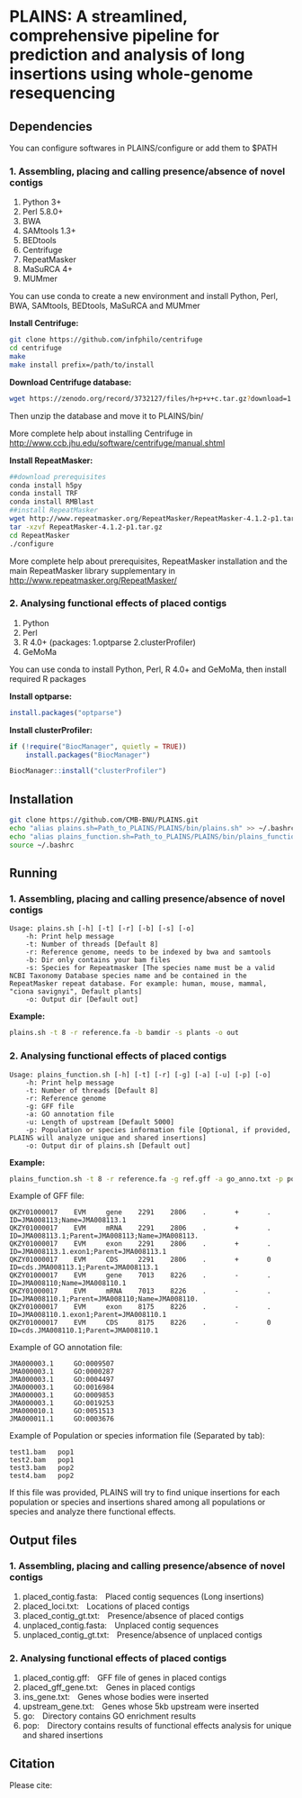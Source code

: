 # PLAINS: A streamlined, comprehensive pipeline for prediction and analysis of long insertions using whole-genome resequencing

## Dependencies
You can configure softwares in PLAINS/configure or add them to $PATH
### 1. Assembling, placing and calling presence/absence of novel contigs
1. Python 3+
2. Perl 5.8.0+
3. BWA
4. SAMtools 1.3+
5. BEDtools
6. Centrifuge
7. RepeatMasker 
8. MaSuRCA 4+
9. MUMmer 

You can use conda to create a new environment and install Python, Perl, BWA, SAMtools, BEDtools, MaSuRCA and MUMmer

**Install Centrifuge:**
```bash
git clone https://github.com/infphilo/centrifuge
cd centrifuge
make
make install prefix=/path/to/install
```
**Download Centrifuge database:**
```bash
wget https://zenodo.org/record/3732127/files/h+p+v+c.tar.gz?download=1
```
Then unzip the database and move it to PLAINS/bin/

More complete help about installing Centrifuge in http://www.ccb.jhu.edu/software/centrifuge/manual.shtml

**Install RepeatMasker:**
```bash
##download prerequisites
conda install h5py
conda install TRF
conda install RMBlast
##install RepeatMasker
wget http://www.repeatmasker.org/RepeatMasker/RepeatMasker-4.1.2-p1.tar.gz
tar -xzvf RepeatMasker-4.1.2-p1.tar.gz
cd RepeatMasker
./configure
```
More complete help about prerequisites, RepeatMasker installation and the main RepeatMasker library supplementary in http://www.repeatmasker.org/RepeatMasker/

### 2. Analysing functional effects of placed contigs
1. Python
2. Perl
3. R 4.0+ (packages: 1.optparse 2.clusterProfiler)
4. GeMoMa

You can use conda to install Python, Perl, R 4.0+ and GeMoMa, then install required R packages

**Install optparse:**
```R
install.packages("optparse")
```
**Install clusterProfiler:**
```R
if (!require("BiocManager", quietly = TRUE))
    install.packages("BiocManager")

BiocManager::install("clusterProfiler")
```
## Installation

```bash
git clone https://github.com/CMB-BNU/PLAINS.git
echo "alias plains.sh=Path_to_PLAINS/PLAINS/bin/plains.sh" >> ~/.bashrc
echo "alias plains_function.sh=Path_to_PLAINS/PLAINS/bin/plains_function.sh" >> ~/.bashrc
source ~/.bashrc
```

## Running
### 1. Assembling, placing and calling presence/absence of novel contigs
	Usage: plains.sh [-h] [-t] [-r] [-b] [-s] [-o]
		-h: Print help message
		-t: Number of threads [Default 8]
		-r: Reference genome, needs to be indexed by bwa and samtools
		-b: Dir only contains your bam files
		-s: Species for Repeatmasker [The species name must be a valid NCBI Taxonomy Database species name and be contained in the RepeatMasker repeat database. For example: human, mouse, mammal, "ciona savignyi", Default plants]
		-o: Output dir [Default out]

**Example:**
```bash
plains.sh -t 8 -r reference.fa -b bamdir -s plants -o out
```
### 2. Analysing functional effects of placed contigs
	Usage: plains_function.sh [-h] [-t] [-r] [-g] [-a] [-u] [-p] [-o]
		-h: Print help message
		-t: Number of threads [Default 8]
		-r: Reference genome
		-g: GFF file
		-a: GO annotation file
		-u: Length of upstream [Default 5000]
		-p: Population or species information file [Optional, if provided, PLAINS will analyze unique and shared insertions]
		-o: Output dir of plains.sh [Default out]

**Example:**
```bash
plains_function.sh -t 8 -r reference.fa -g ref.gff -a go_anno.txt -p pop_info -o out
```
Example of GFF file: 

	QKZY01000017    EVM     gene    2291    2806    .       +       .       ID=JMA008113;Name=JMA008113.1
	QKZY01000017    EVM     mRNA    2291    2806    .       +       .       ID=JMA008113.1;Parent=JMA008113;Name=JMA008113.
	QKZY01000017    EVM     exon    2291    2806    .       +       .       ID=JMA008113.1.exon1;Parent=JMA008113.1
	QKZY01000017    EVM     CDS     2291    2806    .       +       0       ID=cds.JMA008113.1;Parent=JMA008113.1
	QKZY01000017    EVM     gene    7013    8226    .       -       .       ID=JMA008110;Name=JMA008110.1
	QKZY01000017    EVM     mRNA    7013    8226    .       -       .       ID=JMA008110.1;Parent=JMA008110;Name=JMA008110.
	QKZY01000017    EVM     exon    8175    8226    .       -       .       ID=JMA008110.1.exon1;Parent=JMA008110.1
	QKZY01000017    EVM     CDS     8175    8226    .       -       0       ID=cds.JMA008110.1;Parent=JMA008110.1

Example of GO annotation file:

	JMA000003.1     GO:0009507  
	JMA000003.1     GO:0000287  
	JMA000003.1     GO:0004497  
	JMA000003.1     GO:0016984  
	JMA000003.1     GO:0009853  
	JMA000003.1     GO:0019253  
	JMA000010.1     GO:0051513  
	JMA000011.1     GO:0003676  

Example of Population or species information file (Separated by tab):

	test1.bam	pop1
	test2.bam	pop1
	test3.bam	pop2
	test4.bam	pop2

If this file was provided, PLAINS will try to find unique insertions for each population or species and insertions shared among all populations or species and analyze there functional effects.

## Output files
### 1. Assembling, placing and calling presence/absence of novel contigs
1. placed_contig.fasta:&emsp;Placed contig sequences (Long insertions)  
2. placed_loci.txt:&emsp;Locations of placed contigs  
3. placed_contig_gt.txt:&emsp;Presence/absence of placed contigs  
4. unplaced_contig.fasta:&emsp;Unplaced contig sequences  
5. unplaced_contig_gt.txt:&emsp;Presence/absence of unplaced contigs
### 2. Analysing functional effects of placed contigs
1. placed_contig.gff:&emsp;GFF file of genes in placed contigs
2. placed_gff_gene.txt:&emsp;Genes in placed contigs
3. ins_gene.txt:&emsp;Genes whose bodies were inserted
4. upstream_gene.txt:&emsp;Genes whose 5kb upstream were inserted
5. go:&emsp;Directory contains GO enrichment results
6. pop:&emsp;Directory contains results of functional effects analysis for unique and shared insertions
## Citation
Please cite:
